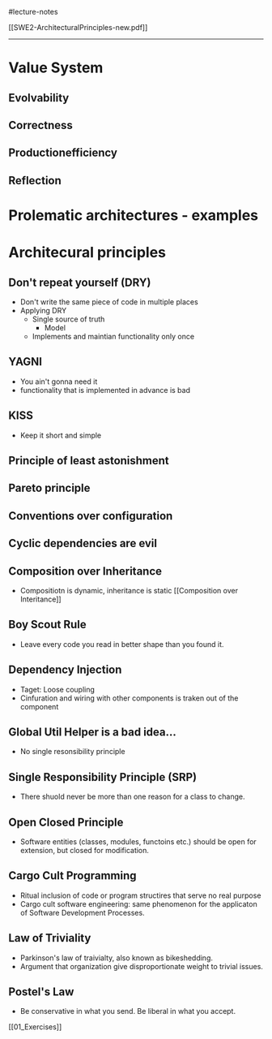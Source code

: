 #lecture-notes 

[[SWE2-ArchitecturalPrinciples-new.pdf]]

---

# Value System
## Evolvability
## Correctness
## Productionefficiency
## Reflection

# Prolematic architectures - examples 
# Architecural principles
## Don't repeat yourself (DRY)
- Don't write the same piece of code in multiple places
- Applying DRY
	- Single source of truth
		- Model
	- Implements and maintian functionality only once
	
## YAGNI 
- You ain't gonna need it
- functionality that is implemented in advance is bad

## KISS
- Keep it short and simple 

## Principle of least astonishment

## Pareto principle 

## Conventions over configuration

## Cyclic dependencies are evil 

## Composition over Inheritance
- Compositiotn is dynamic, inheritance is static
[[Composition over Interitance]]

## Boy Scout Rule 
- Leave every code you read in better shape than you found it. 

## Dependency Injection
- Taget: Loose coupling
- Cinfuration and wiring with other components is traken out of the component 

## Global Util Helper is a bad idea... 
- No single resonsibility principle

## Single Responsibility Principle (SRP)
- There shuold never be more than one reason for a class to change.

## Open Closed Principle
- Software entities (classes, modules, functoins etc.) should be open for extension, but closed for modification.

##  Cargo Cult Programming
- Ritual inclusion of code or program structires that serve no real purpose
- Cargo cult software engineering: same phenomenon for the applicaton of Software Development Processes.

## Law of Triviality 
- Parkinson's law of traivialty, also known as bikeshedding. 
- Argument that organization give disproportionate weight to trivial issues. 

## Postel's Law 
- Be conservative in what you send. Be liberal in what you accept. 

[[01_Exercises]]